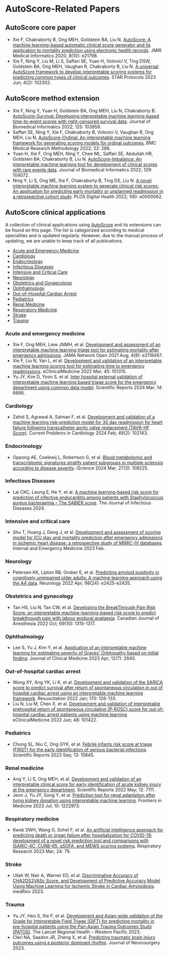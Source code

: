 # AutoScore-Related Papers

## AutoScore core paper

* Xie F, Chakraborty B, Ong MEH, Goldstein BA, Liu N. [AutoScore: A machine learning-based automatic clinical score generator and its application to mortality prediction using electronic health records](http://dx.doi.org/10.2196/21798). JMIR Medical Informatics 2020; 8(10): e21798.
* Xie F, Ning Y, Liu M, Li S, Saffari SE, Yuan H, Volovici V, Ting DSW, Goldstein BA, Ong MEH, Vaughan R, Chakraborty B, Liu N. [A universal AutoScore framework to develop interpretable scoring systems for predicting common types of clinical outcomes](https://www.sciencedirect.com/science/article/pii/S2666166723002691). STAR Protocols 2023 Jun; 4(2): 102302.

## AutoScore method extension

* Xie F, Ning Y, Yuan H, Goldstein BA, Ong MEH, Liu N, Chakraborty B. [AutoScore-Survival: Developing interpretable machine learning-based time-to-event scores with right-censored survival data](http://dx.doi.org/10.1016/j.jbi.2021.103959). Journal of Biomedical Informatics 2022; 125: 103959.
* Saffari SE, Ning Y, Xie F, Chakraborty B, Volovici V, Vaughan R, Ong MEH, Liu N, [AutoScore-Ordinal: An interpretable machine learning framework for generating scoring models for ordinal outcomes](https://doi.org/10.1186/s12874-022-01770-y), BMC Medical Research Methodology 2022; 22: 286.
* Yuan H, Xie F, Ong MEH, Ning Y, Chee ML, Saffari SE, Abdullah HR, Goldstein BA, Chakraborty B, Liu N. [AutoScore-Imbalance: An interpretable machine learning tool for development of clinical scores with rare events data](https://doi.org/10.1016/j.jbi.2022.104072). Journal of Biomedical Informatics 2022; 129: 104072.
* Ning Y, Li S, Ong ME, Xie F, Chakraborty B, Ting DS, Liu N. [A novel interpretable machine learning system to generate clinical risk scores: An application for predicting early mortality or unplanned readmission in a retrospective cohort study](https://doi.org/10.1371/journal.pdig.0000062). PLOS Digital Health 2022; 1(6): e0000062.

## AutoScore clinical applications

A collection of clinical applications using [AutoScore](https://nliulab.github.io/AutoScore/) and its extensions can be found on this page. The list is categorized according to medical specialties and is updated regularly. However, due to the manual process of updating, we are unable to keep track of all publications.

- [Acute and Emergency Medicine](#acute-and-emergency-medicine)
- [Cardiology](#cardiology)
- [Endocrinology](#endocrinology)
- [Infectious Diseases](#infectious-diseases)
- [Intensive and Critical Care](#intensive-and-critical-care)
- [Neurology](#neurology)
- [Obstetrics and Gynaecology](#obstetrics-and-gynaecology)
- [Ophthalmology](#ophthalmology)
- [Out-of-Hospital Cardiac Arrest](#out-of-hospital-cardiac-arrest)
- [Pediatrics](#Pediatrics)
- [Renal Medicine](#renal-medicine)
- [Respiratory Medicine](#respiratory-medicine)
- [Stroke](#stroke)
- [Trauma](#trauma)

### Acute and emergency medicine
* Xie F, Ong MEH, Liew JNMH, et al. [Development and assessment of an interpretable machine learning triage tool for estimating mortality after emergency admissions](https://jamanetwork.com/journals/jamanetworkopen/fullarticle/2783549). JAMA Network Open 2021 Aug; 4(8): e2118467.
* Xie F, Liu N, Yan L, et al. [Development and validation of an interpretable machine learning scoring tool for estimating time to emergency readmissions](https://www.thelancet.com/journals/eclinm/article/PIIS2589-5370(22)00045-1/fulltext). eClinicalMedicine 2022 Mar; 45: 101315.
* Yu JY, Kim D, Yoon S, et al. [Inter hospital external validation of interpretable machine learning based triage score for the emergency department using common data model](https://www.nature.com/articles/s41598-024-54364-7). Scientific Reports 2024 Mar; 14: 6666.

### Cardiology
* Zahid S, Agrawal A, Salman F, et al. [Development and validation of a machine learning risk-prediction model for 30 day readmission for heart failure following transcatheter aortic valve replacement (TAVR-HF Score)](https://doi.org/10.1016/j.cpcardiol.2023.102143). Current Problems in Cardiology 2024 Feb; 49(2): 102143.

### Endocrinology
* Oppong AE, Coelewij L, Robertson G, et al. [Blood metabolomic and transcriptomic signatures stratify patient subgroups in multiple sclerosis according to disease severity](https://www.sciencedirect.com/science/article/pii/S2589004224004462). iScience 2024 Mar; 27(3): 109225.

### Infectious Diseases
* Lai CKC, Leung E, He Y, et al. [A machine learning-based risk score for prediction of infective endocarditis among patients with Staphylococcus aureus bacteraemia – The SABIER score](https://academic.oup.com/jid/advance-article/doi/10.1093/infdis/jiae080/7616139). The Journal of Infectious Diseases 2024.

### Intensive and critical care
* Shu T, Huang J, Deng J, et al. [Development and assessment of scoring model for ICU stay and mortality prediction after emergency admissions in ischemic heart disease: a retrospective study of MIMIC-IV databases](https://link.springer.com/article/10.1007/s11739-023-03199-7). Internal and Emergency Medicine 2023 Feb.

### Neurology
* Petersen KK, Lipton RB, Grober E, et al. [Predicting amyloid positivity in cognitively unimpaired older adults: A machine learning approach using the A4 data](https://n.neurology.org/content/early/2022/04/25/WNL.0000000000200553). Neurology 2022 Apr; 98(24): e2425-e2435.

### Obstetrics and gynecology
* Tan HS, Liu N, Tan CW, et al. [Developing the BreakThrough Pain Risk Score: an interpretable machine-learning-based risk score to predict breakthrough pain with labour epidural analgesia](https://link.springer.com/article/10.1007/s12630-022-02294-1). Canadian Journal of Anesthesia 2022 Oct; 69(10): 1315-1317. 

### Ophthalmology
* Lee S, Yu J, Kim Y, et al. [Application of an interpretable machine learning for estimating severity of Graves’ Orbitopathy based on initial finding](https://www.mdpi.com/2077-0383/12/7/2640). Journal of Clinical Medicine 2023 Apr; 12(7): 2640.

### Out-of-hospital cardiac arrest
* Wong XY, Ang YK, Li K, et al. [Development and validation of the SARICA score to predict survival after return of spontaneous circulation in out of hospital cardiac arrest using an interpretable machine learning framework](https://www.sciencedirect.com/science/article/abs/pii/S0300957221004834). Resuscitation 2022 Jan; 170: 126-133.
* Liu N, Liu M, Chen X, et al. [Development and validation of interpretable prehospital return of spontaneous circulation (P-ROSC) score for out-of-hospital cardiac arrest patients using machine learning](https://doi.org/10.1016/j.eclinm.2022.101422). eClinicalMedicine 2022 Jun; 48: 101422.

### Pediatrics
* Chong SL, Niu C, Ong GYK, et al. [Febrile infants risk score at triage (FIRST) for the early identification of serious bacterial infections](https://www.nature.com/articles/s41598-023-42854-z). Scientific Reports 2023 Sep; 13: 15845.

### Renal medicine
* Ang Y, Li S, Ong MEH, et al. [Development and validation of an interpretable clinical score for early identification of acute kidney injury at the emergency department](https://www.nature.com/articles/s41598-022-11129-4). Scientific Reports 2022 May; 12: 7111.
* Jeon J, Yu JY, Song Y, et al. [Prediction tool for renal adaptation after living kidney donation using interpretable machine learning](https://www.frontiersin.org/articles/10.3389/fmed.2023.1222973). Frontiers in Medicine 2023 Jul; 10: 1222973.

### Respiratory medicine
* Kwok SWH, Wang G, Sohel F, et al. [An artificial intelligence approach for predicting death or organ failure after hospitalization for COVID-19: development of a novel risk prediction tool and comparisons with ISARIC-4C, CURB-65, qSOFA, and MEWS scoring systems](https://respiratory-research.biomedcentral.com/articles/10.1186/s12931-023-02386-6). Respiratory Research 2023 Mar; 24: 79.

### Stroke
* Ullah W, Nair A, Warner ED, et al. [Discriminative Accuracy of CHA2DS2VASc Score, and Development of Predictive Accuracy Model Using Machine Learning for Ischemic Stroke in Cardiac Amyloidosis](https://www.medrxiv.org/content/10.1101/2023.06.16.23291530v1). medRxiv 2023.

### Trauma
* Yu JY, Heo S, Xie F, et al. [Development and Asian-wide validation of the Grade for Interpretable Field Triage (GIFT) for predicting mortality in pre-hospital patients using the Pan-Asian Trauma Outcomes Study (PATOS)](https://www.sciencedirect.com/science/article/pii/S2666606523000512). The Lancet Regional Health – Western Pacific 2023.
* Cleri NA, Saadon JR, Zheng X, et al. [Predicting traumatic brain injury outcomes using a posterior dominant rhythm](https://doi.org/10.3171/2023.4.JNS23569). Journal of Neurosurgery 2023.
